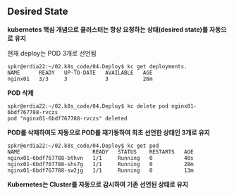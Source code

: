 ## Desired State
**kubernetes 핵심 개념으로 클러스터는 항상 요청하는 상태(desired state)를 자동으로 유지**

현재 deploy는 POD 3개로 선언됨

```
spkr@erdia22:~/02.k8s_code/04.Deploy$ kc get deployments.
NAME      READY   UP-TO-DATE   AVAILABLE   AGE
nginx01   3/3     3            3           26m
```

**POD 삭제**

```
spkr@erdia22:~/02.k8s_code/04.Deploy$ kc delete pod nginx01-6bdf767788-rvczs
pod "nginx01-6bdf767788-rvczs" deleted
```

**POD를 삭제하여도 자동으로 POD를 재기동하여 최초 선언한 상태인 3개로 유지**

```
spkr@erdia22:~/02.k8s_code/04.Deploy$ kc get pod
NAME                       READY   STATUS    RESTARTS   AGE
nginx01-6bdf767788-bthvn   1/1     Running   0          48s
nginx01-6bdf767788-shs7g   1/1     Running   0          28m
nginx01-6bdf767788-sw2jg   1/1     Running   0          13m
```

**Kubernetes는 Cluster를 자동으로 감시하여 기존 선언된 상태로 유지**
